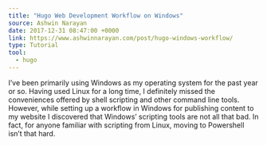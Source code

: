 ```yaml
---
title: "Hugo Web Development Workflow on Windows"
source: Ashwin Narayan
date: 2017-12-31 08:47:00 +0000
link: https://www.ashwinnarayan.com/post/hugo-windows-workflow/
type: Tutorial
tool:
  - hugo 
---
```

I’ve been primarily using Windows as my operating system for the past year or so. Having used Linux for a long time, I definitely missed the conveniences offered by shell scripting and other command line tools. However, while setting up a workflow in Windows for publishing content to my website I discovered that Windows’ scripting tools are not all that bad. In fact, for anyone familiar with scripting from Linux, moving to Powershell isn’t that hard.





